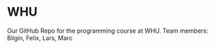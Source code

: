 WHU
===

Our GitHub Repo for the programming course at WHU. Team members: Bilgin, Felix, Lars, Marc
